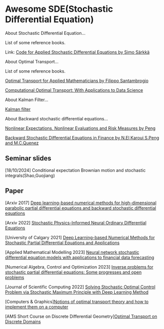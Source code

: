 # Awesome SDE(Stochastic Differential Equation)
About Stochastic Differential Equation...

List of some reference books.

Link:
[Code for Applied Stochastic Differential Equations by Simo Särkkä](https://github.com/AaltoML/SDE)

About Optimal Transport...

List of some reference books.

[Optimal Transport for Applied Mathematicians by Filippo Santambrogio](https://link.springer.com/book/10.1007/978-3-319-20828-2)

[Computational Optimal Transport: With Applications to Data Science](https://ieeexplore.ieee.org/document/8641476)

About Kalman Filter...

[Kalman filter](https://en.wikipedia.org/wiki/Kalman_filter#)

About Backward stochastic differential equations...

[Nonlinear Expectations, Nonlinear Evaluations and Risk Measures by Peng](https://link.springer.com/content/pdf/10.1007/978-3-540-44644-6_4.pdf)

[Backward Stochastic Differential Equations in Finance by N.El Karoui S.Peng and M.C.Quenez](https://onlinelibrary.wiley.com/doi/abs/10.1111/1467-9965.00022)

## Seminar slides
[18/10/2024] Conditional expectation Brownian motion and stochastic integrals(Shao,Guojiang)

## Paper

[Arxiv 2017] [Deep learning-based numerical methods for high-dimensional parabolic partial differential equations and backward stochastic differential equations](https://arxiv.org/pdf/1706.04702)

[Arxiv 2022] [Stochastic Physics-Informed Neural Ordinary Differential Equations](https://arxiv.org/pdf/2109.01621)

[University of Calgary 2021] [Deep Learning-based Numerical Methods for Stochastic Partial Differential Equations and Applications](https://prism.ucalgary.ca/server/api/core/bitstreams/b7211227-7bce-4b1a-81d4-80a35c37c680/content)

[Applied Mathematical Modelling 2023] [Neural network stochastic differential equation models with applications to financial data forecasting](https://www.sciencedirect.com/science/article/pii/S0307904X22005340)

[Numerical Algebra, Control and Optimization 2023] [Inverse problems for stochastic partial differential equations: Some progresses and open problems](https://www.aimsciences.org/article/doi/10.3934/naco.2023014)

[Journal of Scientific Computing 2022] [Solving Stochastic Optimal Control Problem via Stochastic Maximum Principle with Deep Learning Method](https://link.springer.com/article/10.1007/s10915-022-01979-5)

[Computers & Graphics][Notions of optimal transport theory and how to implement them on a computer](https://arxiv.org/pdf/1710.02634)

[AMS Short Course on Discrete Differential Geometry][Optimal Transport on Discrete Domains](https://people.csail.mit.edu/jsolomon/assets/optimal_transport.pdf)

